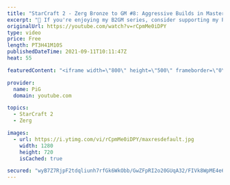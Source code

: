 ```yaml
---
title: "StarCraft 2 - Zerg Bronze to GM #8: Aggressive Builds in Masters 3 (B2GM)"
excerpt: "🐷 If you're enjoying my B2GM series, consider supporting my Patreon: https://www.patreon.com/PiGSC2 0:00 Masters 3 Plan 5:48 Game 1 vs Terran 19:43 Game 2 vs Terran 35:42 Game 3 vs Terran 49:40 Game 4 vs Zerg 52:13 Game 5 vs Terran 1:05:07 Game 6 vs Terran 1:14:05 Viewer questions 1:24:57 Game 7 vs"
originalUrl: https://youtube.com/watch?v=rCpmMe0iDPY
type: video
price: Free
length: PT3H41M10S
publishedDateTime: 2021-09-11T10:11:47Z
heat: 55

featuredContent: "<iframe width=\"800\" height=\"500\" frameborder=\"0\" src=\"https://www.youtube.com/embed/rCpmMe0iDPY\" allow=\"accelerometer; autoplay; encrypted-media; gyroscope; picture-in-picture\" allowfullscreen></iframe>"

provider:
  name: PiG
  domain: youtube.com

topics:
  - StarCraft 2
  - Zerg

images:
  - url: https://i.ytimg.com/vi/rCpmMe0iDPY/maxresdefault.jpg
    width: 1280
    height: 720
    isCached: true

secured: "wyB7Z7RjpF2tdqliunh7rfGk6WkObb/GwZFpRI2o20GUqA32/FIVk8WpME4e6iKMSwaW/B0CANpeCy0d1yhZ+k7VPLM+vHYlTO1vUTfKN5NJM6ADVQl4mrbUM2yC/PyUElQ6mVHcC3ub4dElKxTnhfULvFq4Y/fkaGN4jZfLbEA/1wiAcFcIBX6IZKjBnYOa2etaZHKZVkNhokbFM1lFmgm2o8TuBPOS1qYjUWtWSh/cNVfdMmFfkjRwxYfpUNVd5NCAzZMWyK00XJJ0go1STo93oniM58n9freOW9Wh9duQUxa1npLOMT94YOcnY0yXEc/6o51XXYFEPwKFl511TSANsM1LOwPZ7UTLtEC/qdvrna9A0cr2uTs2B6BUg9uXClDPOOcCaUI/X+OkZHAa/KS0DxI/O/mk6gPBC7+Z1Jg=;07OBOExWF0kEFLyR92scpQ=="
---
```



